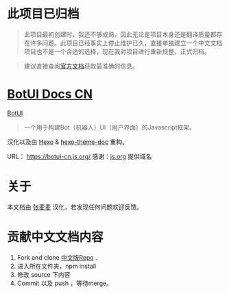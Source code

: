 # 此项目已归档

> 此项目最初创建时，我还不够成熟，因此无论是项目本身还是翻译质量都存在许多问题。此项目已经事实上停止维护已久，直接单独建立一个中文文档项目也不是一个合适的选择，现在我对项目进行重新规整，正式归档。

> 建议直接查阅[官方文档](https://botui.org/docs)获取最准确的信息。

# [BotUI Docs CN](https://botui-cn.js.org/)

[BotUI](https://github.com/botui/botui)

> 一个用于构建Bot（机器人）UI（用户界面）的Javascript框架。

汉化以及由 [Hexo](https://hexo.io/) & [hexo-theme-doc](https://github.com/zalando-incubator/hexo-theme-doc) 重构。

URL： https://botui-cn.js.org/
感谢：[js.org](https://github.com/js-org/js.org) 提供域名

# 关于

本文档由 [张麦麦](https://zhangmaimai.com) 汉化，若发现任何问题欢迎反馈。

# 贡献中文文档内容
1. Fork and clone [中文版Repo]() . 
2. 进入所在文件夹，npm install
3. 修改 source 下内容
4. Commit 以及 push ，等待merge。
